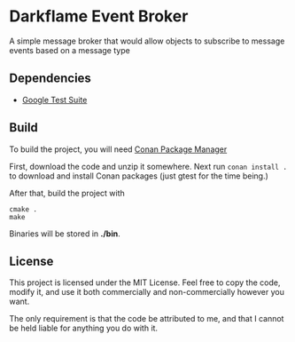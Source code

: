 # Darkflame Event Broker
A simple message broker that would allow objects to subscribe to message events based on a message type

## Dependencies
* <a href="https://github.com/google/googletest" target="_blank">Google Test Suite</a>

## Build
To build the project, you will need <a href="https://conan.io/" target="_blank">Conan Package Manager</a>

First, download the code and unzip it somewhere. Next run `conan install .` to download and install Conan packages (just gtest for the time being.)

After that, build the project with

```
cmake .
make
```

Binaries will be stored in **./bin**.

## License
This project is licensed under the MIT License. Feel free to copy the code, modify it, and use it both commercially and non-commercially however you want.

The only requirement is that the code be attributed to me, and that I cannot be held liable for anything you do with it.